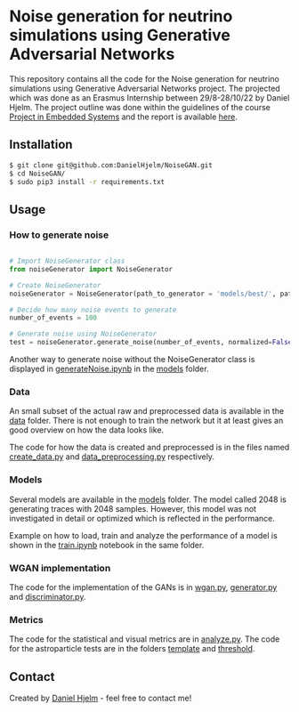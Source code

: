 # Noise generation for neutrino simulations using Generative Adversarial Networks 

This repository contains all the code for the Noise generation for neutrino simulations using Generative Adversarial Networks project. The projected which was done as an Erasmus Internship between 29/8-28/10/22 by Daniel Hjelm. The project outline was done within the guidelines of the course [Project in Embedded Systems](https://www.uu.se/en/admissions/freestanding-courses/course-syllabus/?kpid=29423&kKod=1TE721) and the report is available [here](https://drive.google.com/file/d/1ZfqVr4L8ocML3DDFMSNtupJ6pZiTY1Fk/view?usp=sharing).
<!-- Report available here: [report](https://github.com/nu-radio/NuRadioMC) -->


## Installation

```bash
$ git clone git@github.com:DanielHjelm/NoiseGAN.git
$ cd NoiseGAN/
$ sudo pip3 install -r requirements.txt
```

## Usage

### How to generate noise

```python

# Import NoiseGenerator class
from noiseGenerator import NoiseGenerator

# Create NoiseGenerator
noiseGenerator = NoiseGenerator(path_to_generator = 'models/best/', path_to_data='data/data_example.npy')

# Decide how many noise events to generate
number_of_events = 100

# Generate noise using NoiseGenerator
test = noiseGenerator.generate_noise(number_of_events, normalized=False)

```
Another way to generate noise without the NoiseGenerator class is displayed in [generateNoise.ipynb](https://github.com/DanielHjelm/NoiseGAN/tree/main/models/generateNoise.ipynb)
 in the [models](https://github.com/DanielHjelm/NoiseGAN/tree/main/models) folder.
### Data

An small subset of the actual raw and preprocessed data is available in the [data](https://github.com/DanielHjelm/NoiseGAN/tree/main/data) folder.
There is not enough to train the network but it at least gives an good overview on how
the data looks like.

The code for how the data is created and preprocessed is in the files named [create_data.py](https://github.com/DanielHjelm/NoiseGAN/blob/main/create_data.py) and [data_preprocessing.py](https://github.com/DanielHjelm/NoiseGAN/blob/main/data_preprocessing.py) respectively.

### Models

Several models are available in the [models](https://github.com/DanielHjelm/NoiseGAN/tree/main/models) folder. The model called 2048 is generating traces with 2048 samples. However, this model was not investigated in detail or optimized which is reflected in the performance.

Example on how to load, train and analyze the performance of a model is shown in the [train.ipynb](https://github.com/DanielHjelm/NoiseGAN/tree/main/models/train.ipynb) notebook in the same folder.


### WGAN implementation

The code for the implementation of the GANs is in [wgan.py](https://github.com/DanielHjelm/NoiseGAN/blob/main/wgan.py), [generator.py](https://github.com/DanielHjelm/NoiseGAN/blob/main/generator.py) and [discriminator.py](https://github.com/DanielHjelm/NoiseGAN/blob/main/discriminator.py).

### Metrics

The code for the statistical and visual metrics are in [analyze.py](https://github.com/DanielHjelm/NoiseGAN/blob/main/analyze.py).
The code for the astroparticle tests are in the folders [template](https://github.com/DanielHjelm/NoiseGAN/blob/main/template) and [threshold](https://github.com/DanielHjelm/NoiseGAN/blob/main/threshold).

## Contact
Created by [Daniel Hjelm](mailto:dnl1@live.se) - feel free to contact me!



